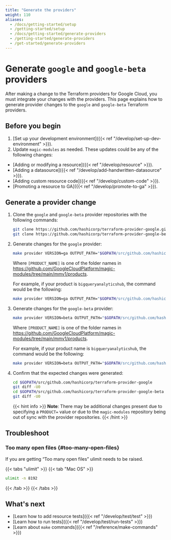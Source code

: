 ```yaml
---
title: "Generate the providers"
weight: 110
aliases:
  - /docs/getting-started/setup
  - /getting-started/setup
  - /docs/getting-started/generate-providers
  - /getting-started/generate-providers
  - /get-started/generate-providers
---
```


# Generate `google` and `google-beta` providers

After making a change to the Terraform providers for Google Cloud, you must
integrate your changes with the providers. This page explains how to generate
provider changes to the `google` and `google-beta` Terraform providers.

## Before you begin

1. [Set up your development environment]({{< ref "/develop/set-up-dev-environment" >}}).
1. Update `magic-modules` as needed. These updates could be any of the following changes:
  + [Adding or modifying a resource]({{< ref "/develop/resource" >}}).
  + [Adding a datasource]({{< ref "/develop/add-handwritten-datasource" >}}).
  + [Adding custom resource code]({{< ref "/develop/custom-code" >}}).
  + [Promoting a resource to GA]({{< ref "/develop/promote-to-ga" >}}).

## Generate a provider change

1. Clone the `google` and `google-beta` provider repositories with the following commands:

   ```bash
   git clone https://github.com/hashicorp/terraform-provider-google.git $GOPATH/src/github.com/hashicorp/terraform-provider-google
   git clone https://github.com/hashicorp/terraform-provider-google-beta.git $GOPATH/src/github.com/hashicorp/terraform-provider-google-beta
   ```
1. Generate changes for the `google` provider:
   ```bash
   make provider VERSION=ga OUTPUT_PATH="$GOPATH/src/github.com/hashicorp/terraform-provider-google" PRODUCT=[PRODUCT_NAME]
   ```
    Where `[PRODUCT_NAME]` is one of the folder names in
    https://github.com/GoogleCloudPlatform/magic-modules/tree/main/mmv1/products.
  
    For example, if your product is `bigqueryanalyticshub`, the command would be
    the following:

     ```bash
     make provider VERSION=ga OUTPUT_PATH="$GOPATH/src/github.com/hashicorp/terraform-provider-google" PRODUCT=bigqueryanalyticshub
     ```

1. Generate changes for the `google-beta` provider:
   ```bash
   make provider VERSION=beta OUTPUT_PATH="$GOPATH/src/github.com/hashicorp/terraform-provider-google-beta" PRODUCT=[PRODUCT_NAME]
   ```

    Where `[PRODUCT_NAME]` is one of the folder names in https://github.com/GoogleCloudPlatform/magic-modules/tree/main/mmv1/products.
   
    For example, if your product name is `bigqueryanalyticshub`, the command would be the following:

     ```bash
     make provider VERSION=beta OUTPUT_PATH="$GOPATH/src/github.com/hashicorp/terraform-provider-google-beta" PRODUCT=bigqueryanalyticshub
     ```
 
1. Confirm that the expected changes were generated:
   ```bash
   cd $GOPATH/src/github.com/hashicorp/terraform-provider-google
   git diff -U0
   cd $GOPATH/src/github.com/hashicorp/terraform-provider-google-beta
   git diff -U0
   ```


   {{< hint info >}}
   **Note**: There may be additional changes present due to specifying a
   `PRODUCT=` value or due to the `magic-modules` repository being out of sync
   with the provider repositories.
   {{< /hint >}}


## Troubleshoot

### Too many open files {#too-many-open-files}

If you are getting “Too many open files” ulimit needs to be raised.

{{< tabs "ulimit" >}}
{{< tab "Mac OS" >}}
```bash
ulimit -n 8192
```
{{< /tab >}}
{{< /tabs >}}

## What's next

+ [Learn how to add resource tests]({{< ref "/develop/test/test" >}})
+ [Learn how to run tests]({{< ref "/develop/test/run-tests" >}})
+ [Learn about `make` commands]({{< ref "/reference/make-commands" >}})